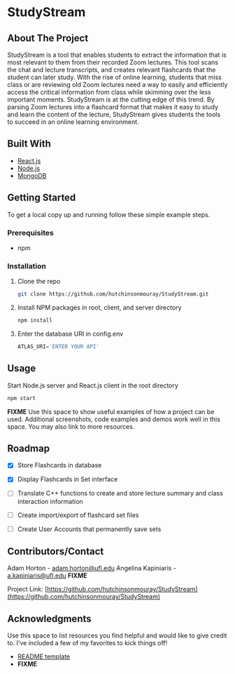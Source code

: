 # StudyStream

## About The Project

StudyStream is a tool that enables students to extract the information that is most relevant to them from their recorded Zoom lectures. This tool scans the chat and lecture transcripts, and creates relevant flashcards that the student can later study. With the rise of online learning, students that miss class or are reviewing old Zoom lectures need a way to easily and efficiently access the critical information from class while skimming over the less important moments. StudyStream is at the cutting edge of this trend. By parsing Zoom lectures into a flashcard format that makes it easy to study and learn the content of the lecture, StudyStream gives students the tools to succeed in an online learning environment.


## Built With

* [React.js](https://reactjs.org/)
* [Node.js](https://https://nodejs.org)
* [MongoDB](https://www.mongodb.com/)



## Getting Started

To get a local copy up and running follow these simple example steps.

### Prerequisites

* npm

### Installation

1. Clone the repo
   ```sh
   git clone https://github.com/hutchinsonmouray/StudyStream.git
   ```
2. Install NPM packages in root, client, and server directory
   ```sh
   npm install
   ```
3. Enter the database URI in config.env
   ```js
   ATLAS_URI='ENTER YOUR API'
   ```



<!-- USAGE EXAMPLES -->
## Usage

Start Node.js server and React.js client in the root directory
   ```sh
   npm start
   ```

**FIXME**
Use this space to show useful examples of how a project can be used. Additional screenshots, code examples and demos work well in this space. You may also link to more resources.

<!-- ROADMAP -->
## Roadmap

- [x] Store Flashcards in database
- [x] Display Flashcards in Set interface
- [ ] Translate C++ functions to create and store lecture summary and class interaction information
- [ ] Create import/export of flashcard set files
- [ ] Create User Accounts that permanently save sets


<!-- CONTACT -->
## Contributors/Contact

Adam Horton - adam.horton@ufl.edu
Angelina Kapiniaris - a.kapiniaris@ufl.edu
**FIXME**

Project Link: [https://github.com/hutchinsonmouray/StudyStream](https://github.com/hutchinsonmouray/StudyStream)



<!-- ACKNOWLEDGMENTS -->
## Acknowledgments

Use this space to list resources you find helpful and would like to give credit to. I've included a few of my favorites to kick things off!

* [README template](https://github.com/othneildrew/Best-README-Template)
* **FIXME**
